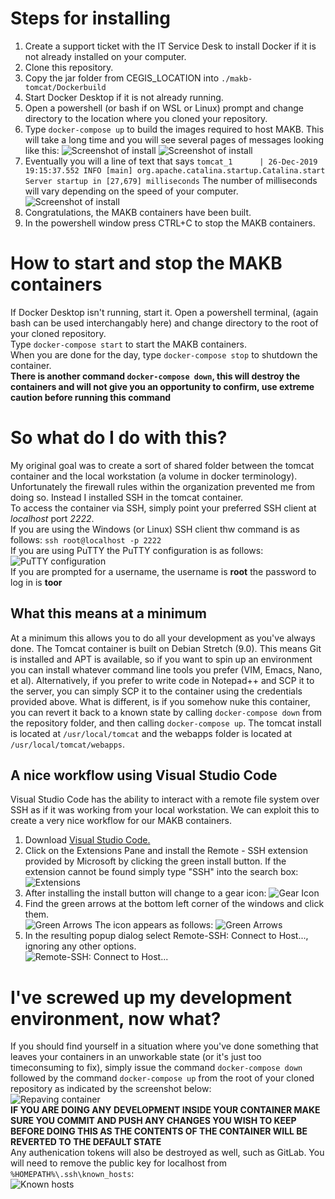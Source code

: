 # Steps for installing
1.  Create a support ticket with the IT Service Desk to install Docker if it is not already installed on your computer.
2.  Clone this repository.
3.  Copy the jar folder from CEGIS_LOCATION into `./makb-tomcat/Dockerbuild`
4.  Start Docker Desktop if it is not already running.
5.  Open a powershell (or bash if on WSL or Linux) prompt and change directory to the location where you cloned your repository.
6.  Type `docker-compose up` to build the images required to host MAKB.  This will take a long time and you will see several pages of messages looking like this:
![Screenshot of install](images/install61.png)
![Screenshot of install](images/install62.png)
7.  Eventually you will a line of text that says `tomcat_1      | 26-Dec-2019 19:15:37.552 INFO [main] org.apache.catalina.startup.Catalina.start Server startup in [27,679] milliseconds`  The number of milliseconds will vary depending on the speed of your computer. 
![Screenshot of install](images/install63.png) 
8.  Congratulations, the MAKB containers have been built.
9.  In the powershell window press CTRL+C to stop the MAKB containers.
# How to start and stop the MAKB containers
If Docker Desktop isn't running, start it.
Open a powershell terminal, (again bash can be used interchangably here) and change directory to the root of your cloned repository.  
Type `docker-compose start` to start the MAKB containers.  
When you are done for the day, type `docker-compose stop` to shutdown the container.   
__There is another command `docker-compose down`, this will destroy the containers and will not give you an opportunity to confirm, use extreme caution before running this command__
# So what do I do with this?
My original goal was to create a sort of shared folder between the tomcat container and the local workstation (a volume in docker terminology). Unfortunately the firewall rules within the organization prevented me from doing so.  Instead I installed SSH in the tomcat container.  
To access the container via SSH, simply point your preferred SSH client at _localhost_ port _2222_.  
If you are using the Windows (or Linux) SSH client thw command is as follows: `ssh root@localhost -p 2222`  
If you are using PuTTY the PuTTY configuration is as follows:  
![PuTTY configuration](images/putty1.png)  
If you are prompted for a username, the username is __root__ the password to log in is __toor__
## What this means at a minimum
At a minimum this allows you to do all your development as you've always done.  The Tomcat container is built on Debian Stretch (9.0).  This means Git is installed and APT is available, so if you want to spin up an environment you can install whatever command line tools you prefer (VIM, Emacs, Nano, et al).  Alternatively, if you prefer to write code in Notepad++ and SCP it to the server, you can simply SCP it to the container using the credentials provided above.  What is different, is if you somehow nuke this container, you can revert it back to a known state by calling `docker-compose down` from the repository folder, and then calling `docker-compose up`.  The tomcat install is located at `/usr/local/tomcat` and the webapps folder is located at `/usr/local/tomcat/webapps`.
## A nice workflow using Visual Studio Code
Visual Studio Code has the ability to interact with a remote file system over SSH as if it was working from your local workstation.  We can exploit this to create a very nice workflow for our MAKB containers.
1.  Download [Visual Studio Code.](https://code.visualstudio.com/)
2.  Click on the Extensions Pane and install the Remote - SSH extension provided by Microsoft by clicking the green install button.  If the extension cannot be found simply type "SSH" into the search box:  
![Extensions](images/vs21.png)  
3.  After installing the install button will change to a gear icon:   ![Gear Icon](images/vs31.png)
4.  Find the green arrows at the bottom left corner of the windows and click them.  
![Green Arrows](images/vs41.png)
The icon appears as follows: ![Green Arrows](images/vs42.png)
5.  In the resulting popup dialog select Remote-SSH: Connect to Host..., ignoring any other options.  
![Remote-SSH: Connect to Host...](images/vs51.png)
# I've screwed up my development environment, now what?
If you should find yourself in a situation where you've done something that leaves your containers in an unworkable state (or it's just too timeconsuming to fix), simply issue the command `docker-compose down` followed by the command `docker-compose up` from the root of your cloned repository as indicated by the screenshot below:  
![Repaving container](images/screwup1.png)  
__IF YOU ARE DOING ANY DEVELOPMENT INSIDE YOUR CONTAINER MAKE SURE YOU COMMIT AND PUSH ANY CHANGES YOU WISH TO KEEP BEFORE DOING THIS AS THE CONTENTS OF THE CONTAINER WILL BE REVERTED TO THE DEFAULT STATE__  
Any authenication tokens will also be destroyed as well, such as GitLab.  You will need to remove the public key for localhost from `%HOMEPATH%\.ssh\known_hosts`:  
![Known hosts](images/screwup2.png)  

